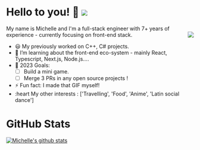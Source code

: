 # Hello to you! 👋 ![](https://komarev.com/ghpvc/?username=michelletanpy&color=ff69b4)

<p align='left'>
My name is Michelle and I'm a full-stack engineer with 7+ years of experience - currently focusing on front-end stack. 

<img align="right" src="https://github.com/MichelleTanPY/MichelleTanPY/blob/master/michelletanpy-coding.gif">

- 😃 My previously worked on C++, C# projects.
- 🌱 I’m learning about the front-end eco-system - mainly React, Typescript, Next.js, Node.js....
- 🎯 2023 Goals: 
    - [ ] Build a mini game.
    - [ ] Merge 3 PRs in any open source projects !
- ⚡ Fun fact: I made that GIF myself!
- :heart My other interests : ['Travelling', 'Food', 'Anime', 'Latin social dance']
</p>

# GitHub Stats

[![Michelle's github stats](https://github-readme-stats.vercel.app/api?username=michelletanpy&theme=dracula)](https://github.com/michelletanpy/github-readme-stats)
